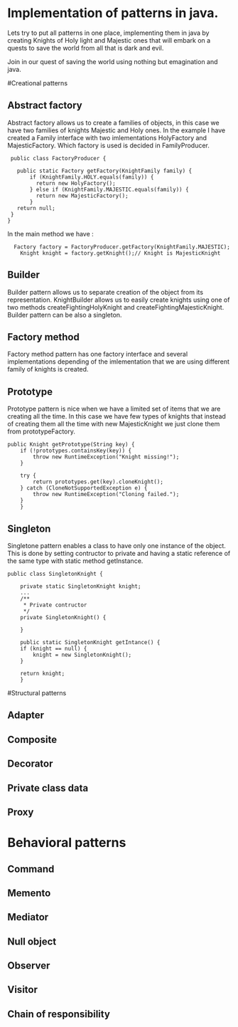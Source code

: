 
# Implementation of patterns in java. 

Lets try to put all patterns in one place, implementing them in java by creating Knights of Holy light and Majestic ones that will embark on a quests to save the world from all that is dark and evil. 

Join in our quest of saving the world using nothing but emagination and java.


#Creational patterns

## Abstract factory
 Abstract factory allows us to create a families of objects, in this case we have two families of knights Majestic and Holy ones. 
 In the example I have created a Family interface with two imlementations HolyFactory and MajesticFactory. Which factory is used is decided in FamilyProducer.
 
 ```
  public class FactoryProducer {

    public static Factory getFactory(KnightFamily family) {
	    if (KnightFamily.HOLY.equals(family)) {
	      return new HolyFactory();
    	} else if (KnightFamily.MAJESTIC.equals(family)) {
	      return new MajesticFactory();
	    }
  	return null;
  }
}
 ```
 In the main method we have :
```
  Factory factory = FactoryProducer.getFactory(KnightFamily.MAJESTIC);
	Knight knight = factory.getKnight();// Knight is MajesticKnight
```

## Builder
Builder pattern allows us to separate creation of the object from its representation. KnightBuilder allows us to easily create knights using one of two methods createFightingHolyKnight and createFightingMajesticKnight. Builder pattern can be also a singleton.

## Factory method
Factory method pattern has one factory interface and several implementations depending of the imlementation that we are using different family of knights is created.

## Prototype
Prototype pattern is nice  when we have a limited set of items that we are creating all the time. In this case we have few types of knights that instead of creating them all the time with new MajesticKnight we just clone them from prototypeFactory.

```
public Knight getPrototype(String key) {
	if (!prototypes.containsKey(key)) {
	    throw new RuntimeException("Knight missing!");
	}

	try {
	    return prototypes.get(key).cloneKnight();
	} catch (CloneNotSupportedException e) {
	    throw new RuntimeException("Cloning failed.");
	}
    }
```

## Singleton
Singletone pattern enables a class to have only one instance of the object. This is done by setting contructor to private and having a static reference of the same type with static method getInstance.
```
public class SingletonKnight {

    private static SingletonKnight knight;
    ...
    /**
     * Private contructor
     */
    private SingletonKnight() {

    }

    public static SingletonKnight getIntance() {
	if (knight == null) {
	    knight = new SingletonKnight();
	}

	return knight;
    }
```

#Structural patterns

## Adapter
## Composite
## Decorator
## Private class data
## Proxy

# Behavioral patterns
## Command
## Memento
## Mediator
## Null object
## Observer
## Visitor
## Chain of responsibility 



